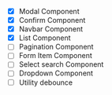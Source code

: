 - [x] Modal Component
- [x] Confirm Component
- [x] Navbar Component
- [x] List Component
- [ ] Pagination Component
- [ ] Form Item Component
- [ ] Select search Component
- [ ] Dropdown Component
- [ ] Utility debounce